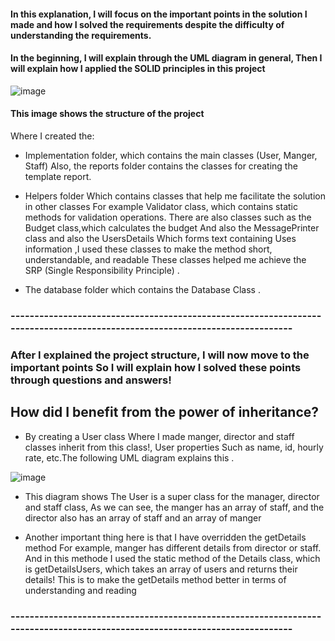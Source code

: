 #### In this explanation, I will focus on the important points in the solution I made and how I solved the requirements despite the difficulty of understanding the requirements.

#### In the beginning, I will explain through the UML diagram in general, Then I will explain how I applied the SOLID principles in this project

 ![image](https://github.com/Muhammad-Qzih/Advance-Software-Assaignmets/assets/116916960/e8a5f97f-2259-464f-a91f-5a33282482f2)

####  This image shows the structure of the project
Where I created the:
- Implementation folder, which contains the main classes (User, Manger, Staff) Also, the reports folder contains the classes for creating the template report.

- Helpers folder Which contains classes that help me facilitate the solution in other classes For example Validator class, which contains static methods for validation operations. There are also classes such as the Budget class,which calculates the budget And also the MessagePrinter class and also the UsersDetails Which forms text containing Uses information ,I used these classes to make the method short, understandable, and readable
These classes helped me achieve the SRP (Single Responsibility Principle)  .

- The database folder which contains the Database Class .
### ----------------------------------------------------------------------------------------------------------------------------
  

### After I explained the project structure, I will now move to the important points So I will explain how I solved these points through questions and answers!

## How did I benefit from the power of inheritance?
  - By creating a User class Where I made manger, director and staff classes inherit from this class!, User properties Such as name, id, hourly rate, etc.The following UML diagram explains this .

   ![image](https://github.com/Muhammad-Qzih/Advance-Software-Assaignmets/assets/116916960/67e60c67-8477-4aa2-8831-809143acab57)

  
  - This diagram shows The User is a  super class for the manager, director and staff class, As we can see, the manger has an array of staff, and the director also has an array of staff and an array of manger 
  
  - Another important thing here is that I have overridden the getDetails method For example, manger has different details from director or staff. And in this methode I used the static method of the Details class, which is getDetailsUsers, which takes an array of users and returns their details! This is to make the getDetails method better in terms of understanding and reading 
### ----------------------------------------------------------------------------------------------------------------------------
